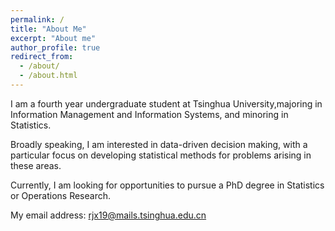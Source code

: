```yaml
---
permalink: /
title: "About Me"
excerpt: "About me"
author_profile: true
redirect_from: 
  - /about/
  - /about.html
---
```


I am a fourth year undergraduate student at Tsinghua University,majoring in Information Management and Information Systems, and minoring in Statistics. 

Broadly speaking, I am interested in data-driven decision making, with a particular focus on developing statistical methods for problems arising in these areas.

Currently, I am looking for opportunities to pursue a PhD degree in Statistics or Operations Research.

My email address: rjx19@mails.tsinghua.edu.cn


